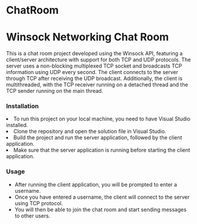 # ChatRoom
<h1>Winsock Networking Chat Room</h1>
This is a chat room project developed using the Winsock API, featuring a client/server architecture with support for both TCP and UDP protocols. The server uses a non-blocking multiplexed TCP socket and broadcasts TCP information using UDP every second. The client connects to the server through TCP after receiving the UDP broadcast. Additionally, the client is multithreaded, with the TCP receiver running on a detached thread and the TCP sender running on the main thread.

<h3>Installation</h3
<ul>
<li>To run this project on your local machine, you need to have Visual Studio installed.</li>
<li>Clone the repository and open the solution file in Visual Studio.</li>
<li>Build the project and run the server application, followed by the client application.</li>
<li>Make sure that the server application is running before starting the client application.</li>
</ul>

<h3>Usage</h3>
<ul>
<li>After running the client application, you will be prompted to enter a username.</li>
<li>Once you have entered a username, the client will connect to the server using TCP protocol.</li>
<li>You will then be able to join the chat room and start sending messages to other users.</li>
</ul>
